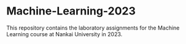 # Machine-Learning-2023

This repository contains the laboratory assignments for the Machine Learning course at Nankai University in 2023.
